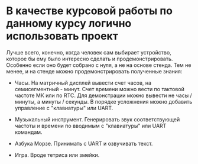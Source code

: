 # В качестве курсовой работы по данному курсу логично использовать проект

Лучше всего, конечно, когда человек сам выбирает устройство, которое бы ему было интересно сделать и продемонстрировать. Особенно если оно будет собрано с нуля, а не на основе стенда. Тем не менее, и на стенде можно продемонстрировать полученные знания:

- Часы. На матричный дисплей вывести счет часов, на семисегментный - минут. Счет времени можно вести по тактовой частоте МК или по RTC. Для демонстрации можно вывести не часы / минуты, а минуты / секунды. В порядке усложнения можно добавить управление с "клавиатуры" или UART.

- Музыкальный инструмент. Генерировать звук соответствующей частоты и времени по вводимым с "клавиатуры" или UART командам.

- Азбука Морзе. Принимать с UART и озвучивать текст.

- Игра. Вроде тетриса или змейки.